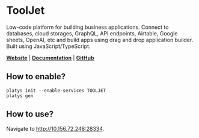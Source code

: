 # ToolJet

Low-code platform for building business applications. Connect to databases, cloud storages, GraphQL, API endpoints, Airtable, Google sheets, OpenAI, etc and build apps using drag and drop application builder. Built using JavaScript/TypeScript.

**[Website](https://tooljet.com/)** | **[Documentation](https://docs.tooljet.com/docs/)** | **[GitHub](https://github.com/ToolJet/ToolJet)**

## How to enable?

```
platys init --enable-services TOOLJET
platys gen
```

## How to use?

Navigate to <http://10.156.72.248:28334>.

